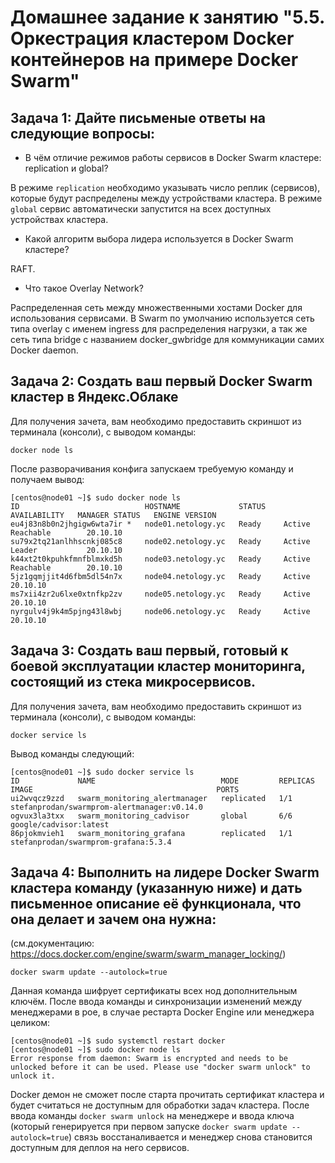 # Домашнее задание к занятию "5.5. Оркестрация кластером Docker контейнеров на примере Docker Swarm"

## Задача 1: Дайте письменые ответы на следующие вопросы:
* В чём отличие режимов работы сервисов в Docker Swarm кластере: replication и global?

В режиме ``replication`` необходимо указывать число реплик (сервисов), которые будут распределены между устройствами кластера. В режиме ``global`` сервис автоматически запустится на всех доступных устройствах кластера.
* Какой алгоритм выбора лидера используется в Docker Swarm кластере?

RAFT.
* Что такое Overlay Network?


Распределенная сеть между множественными хостами Docker для использования сервисами. В Swarm по умолчанию используется сеть типа overlay с именем ingress для распределения нагрузки, а так же сеть типа bridge с названием docker_gwbridge для коммуникации самих Docker daemon. 


## Задача 2: Создать ваш первый Docker Swarm кластер в Яндекс.Облаке
Для получения зачета, вам необходимо предоставить скриншот из терминала (консоли), с выводом команды:
``` shell
docker node ls
```
После разворачивания конфига запускаем требуемую команду и получаем вывод:  
```shell
[centos@node01 ~]$ sudo docker node ls
ID                            HOSTNAME             STATUS    AVAILABILITY   MANAGER STATUS   ENGINE VERSION
eu4j83n8b0n2jhgigw6wta7ir *   node01.netology.yc   Ready     Active         Reachable        20.10.10
su79x2tq21anlhhscnkj085c8     node02.netology.yc   Ready     Active         Leader           20.10.10
k44xt2t0kpuhkfmnfblmxkd5h     node03.netology.yc   Ready     Active         Reachable        20.10.10
5jz1gqmjjit4d6fbm5dl54n7x     node04.netology.yc   Ready     Active                          20.10.10
ms7xii4zr2u6lxe0xtnfkp2zv     node05.netology.yc   Ready     Active                          20.10.10
nyrgulv4j9k4m5pjng43l8wbj     node06.netology.yc   Ready     Active                          20.10.10
```

## Задача 3: Создать ваш первый, готовый к боевой эксплуатации кластер мониторинга, состоящий из стека микросервисов.
Для получения зачета, вам необходимо предоставить скриншот из терминала (консоли), с выводом команды:  
```
docker service ls
```
Вывод команды следующий:  
```shell 
[centos@node01 ~]$ sudo docker service ls
ID             NAME                            MODE         REPLICAS   IMAGE                                         PORTS
ui2wvqcz9zzd   swarm_monitoring_alertmanager   replicated   1/1        stefanprodan/swarmprom-alertmanager:v0.14.0   
ogvux3la3txx   swarm_monitoring_cadvisor       global       6/6        google/cadvisor:latest                        
86pjokmvieh1   swarm_monitoring_grafana        replicated   1/1        stefanprodan/swarmprom-grafana:5.3.4     
```


## Задача 4: Выполнить на лидере Docker Swarm кластера команду (указанную ниже) и дать письменное описание её функционала, что она делает и зачем она нужна:
(см.документацию: https://docs.docker.com/engine/swarm/swarm_manager_locking/)  
```
docker swarm update --autolock=true
```
Данная команда шифрует сертификаты всех нод дополнительным ключём. После ввода команды и синхронизации изменений между менеджерами в рое, в случае рестарта Docker Engine или менеджера целиком:  
```shell
[centos@node01 ~]$ sudo systemctl restart docker
[centos@node01 ~]$ sudo docker node ls
Error response from daemon: Swarm is encrypted and needs to be unlocked before it can be used. Please use "docker swarm unlock" to unlock it.
```
Docker демон не сможет после старта прочитать сертификат кластера и будет считаться не доступным для обработки задач кластера. После ввода команды ``docker swarm unlock`` на менеджере и ввода ключа (который генерируется при первом запуске ``docker swarm update --autolock=true``)  связь восстаналивается и менеджер снова становится доступным для деплоя на него сервисов.
